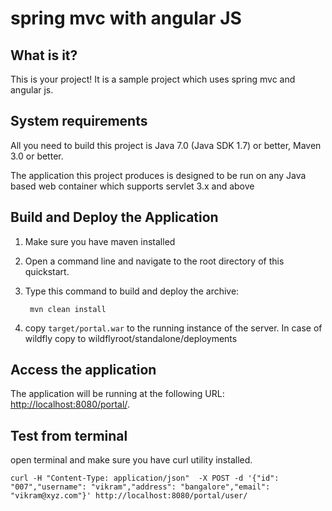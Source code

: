 spring mvc with angular JS
========================

What is it?
-----------

This is your project! It is a sample project which uses spring mvc and angular js.



System requirements
-------------------

All you need to build this project is Java 7.0 (Java SDK 1.7) or better, Maven 3.0 or better.

The application this project produces is designed to be run on any Java based web container which supports servlet 3.x and above


Build and Deploy the Application
-------------------------

1. Make sure you have maven installed
2. Open a command line and navigate to the root directory of this quickstart.
3. Type this command to build and deploy the archive:

        mvn clean install

4. copy `target/portal.war` to the running instance of the server. In case of wildfly copy to wildflyroot/standalone/deployments


Access the application 
---------------------
 
The application will be running at the following URL: <http://localhost:8080/portal/>.

Test from terminal
-----------------
open terminal and make sure you have curl utility installed.

`curl -H "Content-Type: application/json"  -X POST -d '{"id": "007","username": "vikram","address": "bangalore","email": "vikram@xyz.com"}' http://localhost:8080/portal/user/`



